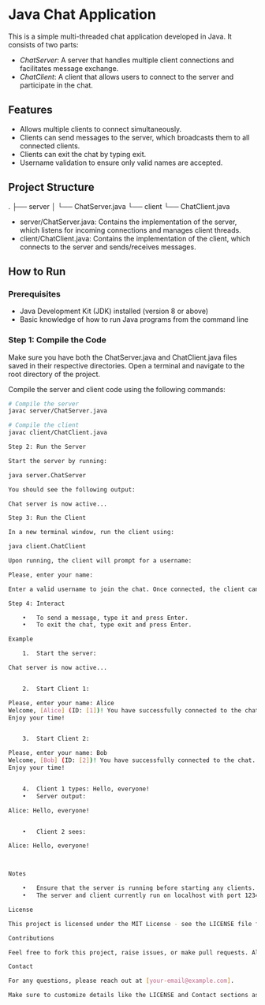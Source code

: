 # Java Chat Application

This is a simple multi-threaded chat application developed in Java. It consists of two parts:
- *ChatServer*: A server that handles multiple client connections and facilitates message exchange.
- *ChatClient*: A client that allows users to connect to the server and participate in the chat.

## Features
- Allows multiple clients to connect simultaneously.
- Clients can send messages to the server, which broadcasts them to all connected clients.
- Clients can exit the chat by typing exit.
- Username validation to ensure only valid names are accepted.

## Project Structure

.
├── server
│   └── ChatServer.java
└── client
└── ChatClient.java

- server/ChatServer.java: Contains the implementation of the server, which listens for incoming connections and manages client threads.
- client/ChatClient.java: Contains the implementation of the client, which connects to the server and sends/receives messages.

## How to Run

### Prerequisites
- Java Development Kit (JDK) installed (version 8 or above)
- Basic knowledge of how to run Java programs from the command line

### Step 1: Compile the Code
Make sure you have both the ChatServer.java and ChatClient.java files saved in their respective directories. Open a terminal and navigate to the root directory of the project.

Compile the server and client code using the following commands:
```bash
# Compile the server
javac server/ChatServer.java

# Compile the client
javac client/ChatClient.java

Step 2: Run the Server

Start the server by running:

java server.ChatServer

You should see the following output:

Chat server is now active...

Step 3: Run the Client

In a new terminal window, run the client using:

java client.ChatClient

Upon running, the client will prompt for a username:

Please, enter your name:

Enter a valid username to join the chat. Once connected, the client can send and receive messages.

Step 4: Interact

	•	To send a message, type it and press Enter.
	•	To exit the chat, type exit and press Enter.

Example

	1.	Start the server:

Chat server is now active...


	2.	Start Client 1:

Please, enter your name: Alice
Welcome, [Alice] (ID: [1])! You have successfully connected to the chat.
Enjoy your time!


	3.	Start Client 2:

Please, enter your name: Bob
Welcome, [Bob] (ID: [2])! You have successfully connected to the chat.
Enjoy your time!


	4.	Client 1 types: Hello, everyone!
	•	Server output:

Alice: Hello, everyone!


	•	Client 2 sees:

Alice: Hello, everyone!



Notes

	•	Ensure that the server is running before starting any clients.
	•	The server and client currently run on localhost with port 12345. Update SERVER_ADDRESS and PORT in ChatClient.java if you want to change the server address or port.

License

This project is licensed under the MIT License - see the LICENSE file for details.

Contributions

Feel free to fork this project, raise issues, or make pull requests. All contributions are welcome!

Contact

For any questions, please reach out at [your-email@example.com].

Make sure to customize details like the LICENSE and Contact sections as needed. This README.md provides clear instructions on setting up and running your chat application, along with sample interactions to guide users.
